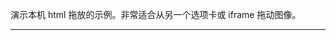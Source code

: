 演示本机 html 拖放的示例。非常适合从另一个选项卡或 iframe 拖动图像。

----
<br>
<br>
<br>

<script setup>
import NativeHtml from '../../.vitepress/examples/06-other/native-html'
</script>

<NativeHtml></NativeHtml>
